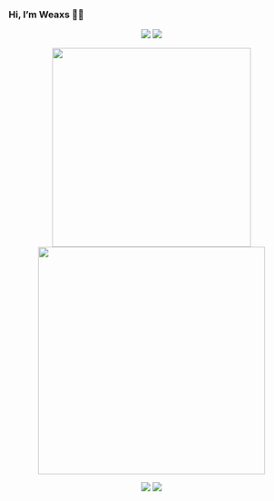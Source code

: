 ### Hi, I’m Weaxs 🐾🐾

<!--
**Weaxs/Weaxs** is a ✨ _special_ ✨ repository because its `README.md` (this file) appears on your GitHub profile.

Here are some ideas to get you started:

- 🔭 I’m currently working on ...
- 🌱 I’m currently learning ...
- 👯 I’m looking to collaborate on ...
- 🤔 I’m looking for help with ...
- 💬 Ask me about ...
- 📫 How to reach me: ...
- 😄 Pronouns: ...
- ⚡ Fun fact: ...
-->
<p align="center">
  <img src="https://img.shields.io/badge/459312872@qq.com-%237159c1?logo=gmail&logoColor=white&style=for-the-badge&labelColor=555">
  <a href="https://weaxsey.org"><img src="https://img.shields.io/badge/Blog-Weaxs-%237159c1?logo=ghost&style=for-the-badge&labelColor=555"/></a>
 </p>
 
 <p align="center">
   <img src ="https://github-readme-stats-sigma-five.vercel.app/api/top-langs/?username=Weaxs&layout=compact&hide_border=true&langs_count=8&theme=buefy&include_all_commits=true&count_private=false&hide=html&size_weight=0.5&count_weight=0.5" style="width: 350px;"/>
   <img src ="https://github-readme-stats-sigma-five.vercel.app/api?username=Weaxs&theme=buefy&hide_border=true&show_icons=true&count_private=true&hide_title=true&line_height=29" style="max-width: 100%;width: 400px;"/>
 </p>

<p align="center">
  <img src="https://github-profile-summary-cards.vercel.app/api/cards/profile-details?username=weaxs&theme=buefy"/>
  <img src ="https://github-profile-trophy.vercel.app/?username=Weaxs&theme=buefy&no-frame=true&row=1&margin-w=8" />
</p>

<!--
<p>
  <img src="https://api.vaunt.dev/v1/github/entities/Weaxs/achievements?format=svg&limit=3" width="350" />
</p>
-->
